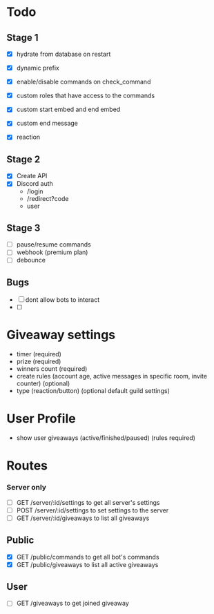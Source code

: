 # Todo

## Stage 1
- [X] hydrate from database on restart
- [X] dynamic prefix
- [X] enable/disable commands on check_command
- [X] custom roles that have access to the commands
- [X] custom start embed and end embed
- [X] custom end message
- [X] reaction


## Stage 2
- [X] Create API
- [X] Discord auth
	- /login
	- /redirect?code
	- user

## Stage 3
- [ ] pause/resume commands
- [ ] webhook (premium plan)
- [ ] debounce

## Bugs
- [ ] dont allow bots to interact
- [ ] 



# Giveaway settings
- timer (required)
- prize (required)
- winners count (required)
- create rules (account age, active messages in specific room, invite counter) (optional)
- type (reaction/button) (optional default guild settings)


# User Profile
- show user giveaways (active/finished/paused) (rules required)


# Routes
### Server only
- [ ] GET /server/:id/settings to get all server's settings
- [ ] POST /server/:id/settings to set settings to the server
- [ ] GET /server/:id/giveaways to list all giveaways

## Public
- [X] GET /public/commands to get all bot's commands
- [X] GET /public/giveaways to list all active giveaways

## User 
- [ ] GET /giveaways to get joined giveaway
